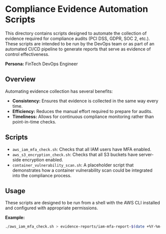 # Compliance Evidence Automation Scripts

This directory contains scripts designed to automate the collection of evidence required for
compliance audits (PCI DSS, GDPR, SOC 2, etc.). These scripts are intended to be run by the DevOps
team or as part of an automated CI/CD pipeline to generate reports that serve as evidence of control
effectiveness.

**Persona:** FinTech DevOps Engineer

## Overview

Automating evidence collection has several benefits:

- **Consistency:** Ensures that evidence is collected in the same way every time.
- **Efficiency:** Reduces the manual effort required to prepare for audits.
- **Timeliness:** Allows for continuous compliance monitoring rather than point-in-time checks.

## Scripts

- `aws_iam_mfa_check.sh`: Checks that all IAM users have MFA enabled.
- `aws_s3_encryption_check.sh`: Checks that all S3 buckets have server-side encryption enabled.
- `container_vulnerability_scan.sh`: A placeholder script that demonstrates how a container
  vulnerability scan could be integrated into the compliance process.

## Usage

These scripts are designed to be run from a shell with the AWS CLI installed and configured with
appropriate permissions.

**Example:**

```bash
./aws_iam_mfa_check.sh > evidence-reports/iam-mfa-report-$(date +%Y-%m-%d).txt
```
